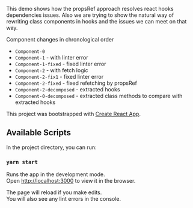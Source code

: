 This demo shows how the propsRef approach resolves react hooks dependencies issues.
Also we are trying to show the natural way of rewriting class components in hooks and the issues we can meet on that way.

Component changes in chronological order
* `Component-0`
* `Component-1` - with linter error
* `Component-1-fixed` - fixed linter error
* `Component-2` - with fetch logic
* `Component-2-fix1` - fixed linter error
* `Component-2-fixed` - fixed refetching by propsRef
* `Component-2-decomposed` - extracted hooks
* `Component-0-decomposed` - extracted class methods to compare with extracted hooks

This project was bootstrapped with [Create React App](https://github.com/facebook/create-react-app).

## Available Scripts

In the project directory, you can run:

### `yarn start`

Runs the app in the development mode.<br />
Open [http://localhost:3000](http://localhost:3000) to view it in the browser.

The page will reload if you make edits.<br />
You will also see any lint errors in the console.
